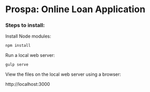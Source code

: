 # Prospa: Online Loan Application

### Steps to install:

Install Node modules:

```bash
npm install
```

Run a local web server:

```bash
gulp serve
```

View the files on the local web server using a browser:

http://localhost:3000
